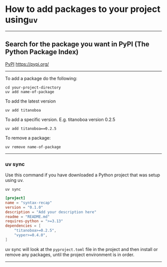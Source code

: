 # How to add packages to your project using`uv`
_______________________________________________________________________________
## Search for the package you want in PyPI (The Python Package Index)
[PyPI](https://pypi.org/)
https://pypi.org/

_______________________________________________________________________________
To add a package do the following:

```
cd your-project-directory
uv add name-of-package
```

To add the latest version
```
uv add titanoboa
```

To add a specific version. 
E.g. titanoboa version 0.2.5
````
uv add titanoboa==0.2.5
````

To remove a package:
```
uv remove name-of-package
```
_______________________________________________________________________________
### uv sync

Use this command if you have downloaded a Python project 
that was setup using uv.
```
uv sync 
```

```toml
[project]
name = "syntax-recap"
version = "0.1.0"
description = "Add your description here"
readme = "README.md"
requires-python = ">=3.13"
dependencies = [
    "titanoboa>=0.2.5",
    "vyper>=0.4.0",
]
```

uv sync will look at the `pyproject.toml` file in the project
and then install or remove any packages, 
until the project environment is in order.

_______________________________________________________________________________
